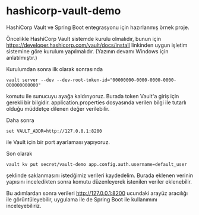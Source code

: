 # hashicorp-vault-demo
HashiCorp Vault ve Spring Boot entegrasyonu için hazırlanmış örnek proje.

Öncelikle HashiCorp Vault sistemde kurulu olmalıdır, bunun için https://developer.hashicorp.com/vault/docs/install linkinden uygun işletim sistemine göre kurulum yapılmalıdır.
(Yazının devamı Windows için anlatılmıştır.)

Kurulumdan sonra ilk olarak sonrasında 

```
vault server --dev --dev-root-token-id="00000000-0000-0000-0000-000000000000"
```
komutu ile sunucuyu ayağa kaldırıyoruz. Burada token Vault'a giriş için gerekli bir bilgidir. application.properties dosyasında verilen bilgi ile tutarlı olduğu müddetçe dilenen değer verilebilir.

Daha sonra 

```
set VAULT_ADDR=http://127.0.0.1:8200
```
ile Vault için bir port ayarlaması yapıyoruz.

Son olarak 

```
vault kv put secret/vault-demo app.config.auth.username=default_user
```
şeklinde saklanmasını istedğimiz verileri kaydedelim. Burada eklenen verinin yapısını inceledikten sonra komutu düzenleyerek istenilen veriler eklenebilir.

Bu adımlardan sonra verileri http://127.0.0.1:8200 ucundaki arayüz aracılığı ile görüntüleyebilir, uygulama ile de Spring Boot ile kullanımını inceleyebiliriz.
